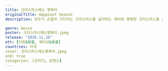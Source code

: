 ```yaml
---
title: 크리스마스에는 행복이
originalTitle: Happiest Season
description: 모두가 손꼽아 기다리는 크리스마스를 싫어하는 애비와 행복한 크리스마스를 꿈꾸는 하퍼. 애비에게 즐거운 크리스마스 추억을 선물하고 싶은 하퍼는 자신의 집에 애비를 초대해 가족들과 함께 5일 동안 연휴를 보낼 것을 제안한다. 한편,하퍼 역시 애비를 위해 단 하나뿐인 선물을 준비하지만 하퍼의 가족들로 인해 애비의 계획은 계속 틀어지기만 하는데… 과연 두 사람은 서로에게 가장 특별한 크리스마스를 선물할 수 있을까? 올겨울, 가장 행복한 크리스마스가 찾아옵니다!

genre: movie
poster: 크리스마스에는행복이.jpeg
release: "2020.11.26"
ott: [티빙&유료, 웨이브&유료]
countries: 미국
cover: 크리스마스에는행복이.jpeg
end: true
categories: [코미디, 로맨스]
---
```

